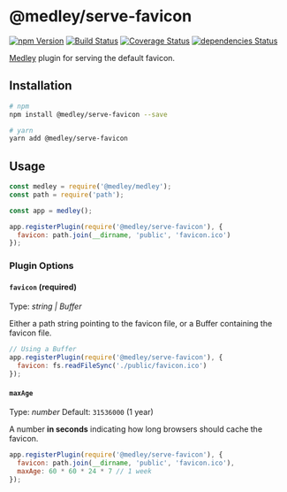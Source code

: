 # @medley/serve-favicon

[![npm Version](https://img.shields.io/npm/v/@medley/serve-favicon.svg)](https://www.npmjs.com/package/@medley/serve-favicon)
[![Build Status](https://travis-ci.org/medleyjs/serve-favicon.svg?branch=master)](https://travis-ci.org/medleyjs/serve-favicon)
[![Coverage Status](https://coveralls.io/repos/github/medleyjs/serve-favicon/badge.svg?branch=master)](https://coveralls.io/github/medleyjs/serve-favicon?branch=master)
[![dependencies Status](https://img.shields.io/david/medleyjs/serve-favicon.svg)](https://david-dm.org/medleyjs/serve-favicon)

[Medley](https://www.npmjs.com/package/@medley/medley) plugin for serving the default favicon.


## Installation

```sh
# npm
npm install @medley/serve-favicon --save

# yarn
yarn add @medley/serve-favicon
```


## Usage

```js
const medley = require('@medley/medley');
const path = require('path');

const app = medley();

app.registerPlugin(require('@medley/serve-favicon'), {
  favicon: path.join(__dirname, 'public', 'favicon.ico')
});
```

### Plugin Options

#### `favicon` (required)

Type: *string | Buffer*

Either a path string pointing to the favicon file, or a Buffer containing the favicon file.

```js
// Using a Buffer
app.registerPlugin(require('@medley/serve-favicon'), {
  favicon: fs.readFileSync('./public/favicon.ico')
});
```

#### `maxAge`

Type: *number*
Default: `31536000` (1 year)

A number **in seconds** indicating how long browsers should cache the favicon.

```js
app.registerPlugin(require('@medley/serve-favicon'), {
  favicon: path.join(__dirname, 'public', 'favicon.ico'),
  maxAge: 60 * 60 * 24 * 7 // 1 week
});
```
